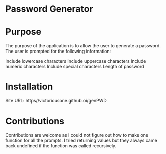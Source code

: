 # Password Generator

# Purpose
The purpose of the application is to allow the user to generate a password. The user is prompted for the following information:

Include lowercase characters
Include uppercase characters
Include numeric characters
Include special characters
Length of password

# Installation
Site URL: https//victoriousone.github.oi/genPWD

# Contributions
Contributions are welcome as I could not figure out how to make one function for all the prompts. I tried returning  values but they always came back undefined if the function was called recursively.
